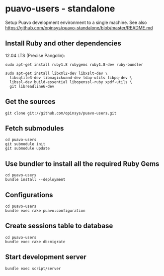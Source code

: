 # puavo-users - standalone

Setup Puavo development environment to a single machine. See also https://github.com/opinsys/puavo-standalone/blob/master/README.md

## Install Ruby and other dependencies

12.04 LTS (Precise Pangolin):

    sudo apt-get install ruby1.8 rubygems ruby1.8-dev ruby-bundler

    sudo apt-get install libxml2-dev libxslt-dev \
      libsqlite3-dev libmagickwand-dev ldap-utils libpq-dev \
      libssl-dev build-essential libopenssl-ruby xpdf-utils \
      git libreadline6-dev

## Get the sources

    git clone git://github.com/opinsys/puavo-users.git

## Fetch submodules

    cd puavo-users
    git submodule init
    git submodule update

## Use bundler to install all the required Ruby Gems

    cd puavo-users
    bundle install --deployment

## Configurations

    cd puavo-users
    bundle exec rake puavo:configuration

## Create sessions table to database
    cd puavo-users
    bundle exec rake db:migrate

## Start development server
    bundle exec script/server
